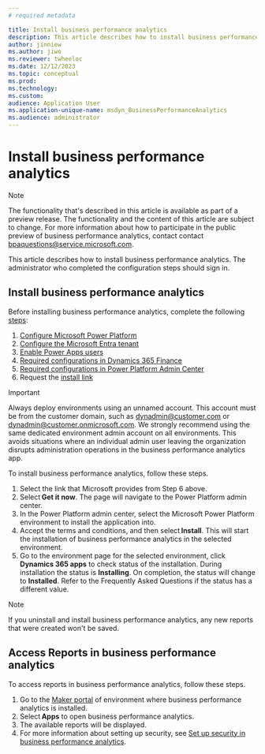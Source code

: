 ```yaml
---
# required metadata

title: Install business performance analytics
description: This article describes how to install business performance analytics
author: jinniew
ms.author: jiwo
ms.reviewer: twheeloc 
ms.date: 12/12/2023
ms.topic: conceptual
ms.prod: 
ms.technology:
ms.custom:
audience: Application User
ms.application-unique-name: msdyn_BusinessPerformanceAnalytics
ms.audience: administrator
---
```


# Install business performance analytics

>[!NOTE]
>The functionality that's described in this article is available as part of a preview release. The functionality and the content of this article are subject to change. For more information about how to participate in the public preview of business performance analytics, contact contact <bpaquestions@service.microsoft.com>.

This article describes how to install business performance analytics. The administrator who completed the configuration steps should sign in.    

## Install business performance analytics 

Before installing business performance analytics, complete the following [steps](configure-bpa.md): 
1. [Configure Microsoft Power Platform](configure-bpa.md#configure-microsoft-power-platform)
2. [Configure the Microsoft Entra tenant](configure-bpa.md#configure-the-microsoft-entra-tenant)
3. [Enable Power Apps users](configure-bpa.md#power-app-users)
4. [Required configurations in Dynamics 365 Finance](configure-bpa.md#required-configurations-in-dynamics-365-finance)
5. [Required configurations in Power Platform Admin Center](configure-bpa.md#required-configurations-in-power-platform-admin-center)
6. Request the [install link](https://forms.office.com/Pages/ResponsePage.aspx?id=v4j5cvGGr0GRqy180BHbR2V_9HFL4cRGtih_PMMDw1dUMFZHOUlUNlpVN1c4V1VJM0RNNlk2UkQ1MC4u)


>[!Important]
>Always deploy environments using an unnamed account. This account must be from the customer domain, such as dynadmin@customer.com or dynadmin@customer.onmicrosoft.com. We strongly recommend using the same dedicated environment admin account on all environments. This avoids situations where an individual admin user leaving the organization disrupts administration operations in the business performance analytics app. 


To install business performance analytics, follow these steps. 

1. Select the link that Microsoft provides from Step 6 above. 
2. Select **Get it now**. The page will navigate to the Power Platform admin center. 
3. In the Power Platform admin center, select the Microsoft Power Platform environment to install the application into. 
4. Accept the terms and conditions, and then select **Install**. This will start the installation of business performance analytics in the selected environment. 
5. Go to the environment page for the selected environment, click **Dynamics 365 apps** to check status of the installation. During installation the status is **Installing**. On completion, the status will change to **Installed**. Refer to the Frequently Asked Questions if the status has a different value. 

>[!NOTE]
>If you uninstall and install business performance analytics, any new reports that were created won't be saved.

## Access Reports in business performance analytics

To access reports in business performance analytics, follow these steps. 

1. Go to the [Maker portal](https://make.preview.powerapps.com/) of environment where business performance analytics is installed.
2. Select **Apps** to open business performance analytics.
3. The available reports will be displayed. 
4. For more information about setting up security, see [Set up security in business performance analytics](set-up-security.md).
